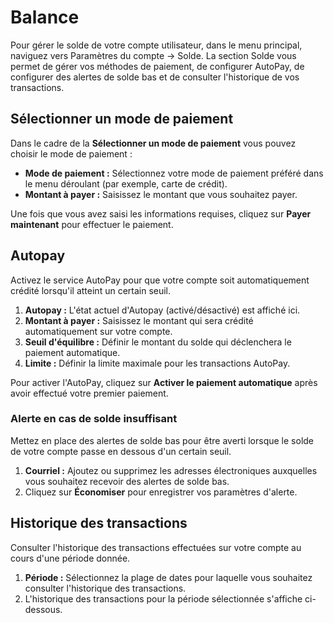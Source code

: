 # Balance

Pour gérer le solde de votre compte utilisateur, dans le menu principal, naviguez vers Paramètres du compte → Solde. La section Solde vous permet de gérer vos méthodes de paiement, de configurer AutoPay, de configurer des alertes de solde bas et de consulter l'historique de vos transactions.

## Sélectionner un mode de paiement

Dans le cadre de la **Sélectionner un mode de paiement** vous pouvez choisir le mode de paiement :

- **Mode de paiement :** Sélectionnez votre mode de paiement préféré dans le menu déroulant (par exemple, carte de crédit).
- **Montant à payer :** Saisissez le montant que vous souhaitez payer.

Une fois que vous avez saisi les informations requises, cliquez sur **Payer maintenant** pour effectuer le paiement.

## Autopay

Activez le service AutoPay pour que votre compte soit automatiquement crédité lorsqu'il atteint un certain seuil.

1. **Autopay :** L'état actuel d'Autopay (activé/désactivé) est affiché ici.
2. **Montant à payer :** Saisissez le montant qui sera crédité automatiquement sur votre compte.
3. **Seuil d'équilibre :** Définir le montant du solde qui déclenchera le paiement automatique.
4. **Limite :** Définir la limite maximale pour les transactions AutoPay.

Pour activer l'AutoPay, cliquez sur **Activer le paiement automatique** après avoir effectué votre premier paiement.

### Alerte en cas de solde insuffisant

Mettez en place des alertes de solde bas pour être averti lorsque le solde de votre compte passe en dessous d'un certain seuil.

1. **Courriel :** Ajoutez ou supprimez les adresses électroniques auxquelles vous souhaitez recevoir des alertes de solde bas.
2. Cliquez sur **Économiser** pour enregistrer vos paramètres d'alerte.

## Historique des transactions

Consulter l'historique des transactions effectuées sur votre compte au cours d'une période donnée.

1. **Période :** Sélectionnez la plage de dates pour laquelle vous souhaitez consulter l'historique des transactions.
2. L'historique des transactions pour la période sélectionnée s'affiche ci-dessous.